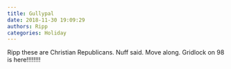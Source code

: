 ```yaml
---
title: Gullypal
date: 2018-11-30 19:09:29
authors: Ripp
categories: Holiday
---
```


 Ripp these are Christian Republicans.
Nuff said.
Move along.
Gridlock on 98 is here!!!!!!!!